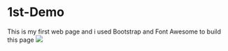 # 1st-Demo

This is my first web page and i used Bootstrap and Font Awesome to build this page
<img src = "https://imgur.com/a/Y9ExE">

